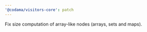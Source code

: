 ```yaml
---
'@codama/visitors-core': patch
---
```


Fix size computation of array-like nodes (arrays, sets and maps).
